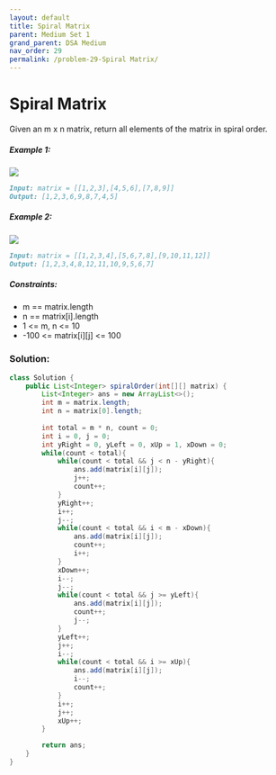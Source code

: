 ```yaml
---
layout: default
title: Spiral Matrix
parent: Medium Set 1
grand_parent: DSA Medium
nav_order: 29
permalink: /problem-29-Spiral Matrix/
---
```

# Spiral Matrix
Given an m x n matrix, return all elements of the matrix in spiral order.

##### Example 1:
![](../../assets/images/ds/spiral1.jpeg)
```markdown
Input: matrix = [[1,2,3],[4,5,6],[7,8,9]]
Output: [1,2,3,6,9,8,7,4,5]
```
##### Example 2:
![](../../assets/images/ds/spiral.jpeg)
```markdown
Input: matrix = [[1,2,3,4],[5,6,7,8],[9,10,11,12]]
Output: [1,2,3,4,8,12,11,10,9,5,6,7]
```
##### Constraints:
* m == matrix.length
* n == matrix[i].length
* 1 <= m, n <= 10
* -100 <= matrix[i][j] <= 100

### Solution:
```java
class Solution {
    public List<Integer> spiralOrder(int[][] matrix) {
        List<Integer> ans = new ArrayList<>();
        int m = matrix.length;
        int n = matrix[0].length; 
        
        int total = m * n, count = 0;
        int i = 0, j = 0;
        int yRight = 0, yLeft = 0, xUp = 1, xDown = 0;
        while(count < total){
            while(count < total && j < n - yRight){
                ans.add(matrix[i][j]);
                j++;
                count++;
            }
            yRight++;
            i++;
            j--;
            while(count < total && i < m - xDown){
                ans.add(matrix[i][j]);
                count++;
                i++;
            }
            xDown++;
            i--;
            j--;
            while(count < total && j >= yLeft){
                ans.add(matrix[i][j]);
                count++;
                j--;
            }
            yLeft++;
            j++;
            i--;
            while(count < total && i >= xUp){
                ans.add(matrix[i][j]);
                i--;
                count++;
            }
            i++;
            j++;
            xUp++;
        }

        return ans;
    }
}
```
